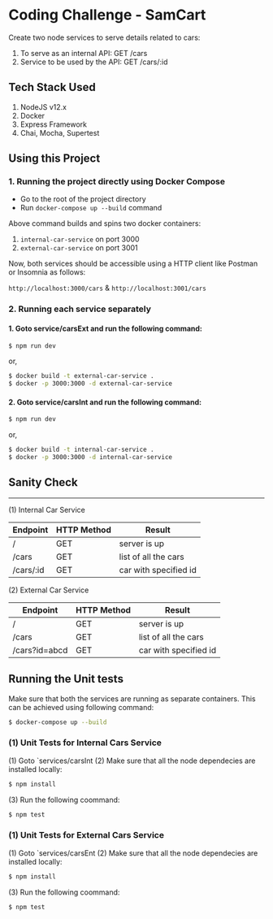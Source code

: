 # Coding Challenge - SamCart

Create two node services to serve details related to cars:

1. To serve as an internal API: GET /cars
2. Service to be used by the API: GET /cars/:id

## Tech Stack Used

1. NodeJS v12.x
2. Docker
3. Express Framework
4. Chai, Mocha, Supertest

## Using this Project

### 1. Running the project directly using Docker Compose

- Go to the root of the project directory
- Run `docker-compose up --build` command

Above command builds and spins two docker containers:

1. `internal-car-service` on port 3000
2. `external-car-service` on port 3001

Now, both services should be accessible using a HTTP client like Postman or Insomnia as follows:

`http://localhost:3000/cars` & `http://localhost:3001/cars`

### 2. Running each service separately

#### 1. Goto service/carsExt and run the following command:

```Bash
$ npm run dev
```

or,

```Bash
$ docker build -t external-car-service .
$ docker -p 3000:3000 -d external-car-service
```

#### 2. Goto service/carsInt and run the following command:

```Bash
$ npm run dev
```

or,

```Bash
$ docker build -t internal-car-service .
$ docker -p 3000:3000 -d internal-car-service
```

## Sanity Check

---

(1) Internal Car Service

| Endpoint  | HTTP Method | Result                |
| --------- | ----------- | --------------------- |
| /         | GET         | server is up          |
| /cars     | GET         | list of all the cars  |
| /cars/:id | GET         | car with specified id |

(2) External Car Service

| Endpoint      | HTTP Method | Result                |
| ------------- | ----------- | --------------------- |
| /             | GET         | server is up          |
| /cars         | GET         | list of all the cars  |
| /cars?id=abcd | GET         | car with specified id |

## Running the Unit tests

Make sure that both the services are running as separate containers. This can be achieved using following command:

```Bash
$ docker-compose up --build
```

### (1) Unit Tests for Internal Cars Service

(1) Goto `services/carsInt
(2) Make sure that all the node dependecies are installed locally:

```Bash
$ npm install
```

(3) Run the following coommand:

```Bash
$ npm test
```

### (1) Unit Tests for External Cars Service

(1) Goto `services/carsEnt
(2) Make sure that all the node dependecies are installed locally:

```Bash
$ npm install
```

(3) Run the following coommand:

```Bash
$ npm test
```
